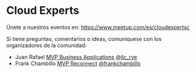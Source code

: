 # Cloud Experts

Únete a nuestros eventos en: https://www.meetup.com/es/cloudexpertsc


Si tiene preguntas, comentarios o ideas, comuníquese con los organizadores de la comunidad:

- Juan Rafael [MVP Business Applications](https://mvp.microsoft.com/es-es/PublicProfile/5001496) [@jlc_rve](https://twitter.com/jlc_rve/)
- Frank Chambillo [MVP Reconnect](https://mvp.microsoft.com/es-es/PublicProfile/5002079) [@frankchambillo](https://twitter.com/frankchambillo/)
